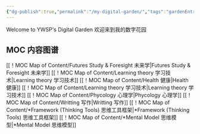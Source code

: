```yaml
---
{"dg-publish":true,"permalink":"/my-digital-garden/","tags":"gardenEntry"}
---
```



Welcome to YWSP's Digital Garden
欢迎来到我的数字花园

## MOC 内容图谱
[[！MOC Map of Content/Futures Study & Foresight 未来学\|Futures Study & Foresight 未来学]]
[[！MOC Map of Content/Learning theory 学习技术\|Learning theory 学习技术]]
[[！MOC Map of Content/Health 健康\|Health 健康]]
[[！MOC Map of Content/Learning theory 学习技术\|Learning theory 学习技术]]
[[！MOC Map of Content/Phycology 心理学\|Phycology 心理学]]
[[！MOC Map of Content/Writting 写作\|Writting 写作]]
[[！MOC Map of Content/*Framework (Thinking Tools) 思维工具框架\|*Framework (Thinking Tools) 思维工具框架]]
[[！MOC Map of Content/*Mental Model 思维模型\|*Mental Model 思维模型]]
